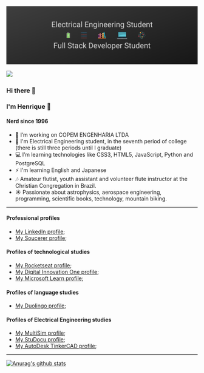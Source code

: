 <img width="auto" src="https://github.com/HenriqueMAP/HenriqueMap/blob/master/banner.png?raw=true">

![](https://komarev.com/ghpvc/?username=HenriqueMAP&color=dc143c)

### Hi there 👋

### I'm Henrique :dog:
#### Nerd since 1996

- :post_office: I’m working on COPEM ENGENHARIA LTDA
- :running: I'm Electrical Engineering student, in the seventh period of college (there is still three periods until I graduate)
- :computer: I’m learning technologies like CSS3, HTML5, JavaScript, Python and PostgreSQL
- :zap: I'm learning English and Japanese
- :notes: Amateur flutist, youth assistant and volunteer flute instructor at the Christian Congregation in Brazil.
- :sunny: Passionate about astrophysics, aerospace engineering, programming, scientific books, technology, mountain biking.
---------------------------------------------------------------------------------------------------------------------------------------------
#### Professional profiles
- [My LinkedIn profile](https://www.linkedin.com/in/henrique-matheus-alves-pereira);
- [My Soucerer profile](https://www.sourcerer.io/henriquemap);

#### Profiles of technological studies
- [My Rocketseat profile](https://app.rocketseat.com.br/me/henrique-matheus-alves-pereira-1595861149);
- [My Digital Innovation One profile](https://web.digitalinnovation.one/users/henrique_map);
- [My Microsoft Learn profile](https://docs.microsoft.com/pt-br/users/henriquematheusalvespereira/);

#### Profiles of language studies
- [My Duolingo profile](https://www.duolingo.com/profile/Henrique.Map);

#### Profiles of Electrical Engineering studies
- [My MultiSim profile](https://www.multisim.com/contributors/112018-henriquemap/);
- [My StuDocu profile](https://www.studocu.com/pt-br/user/4137012);
- [My AutoDesk TinkerCAD profile](https://www.tinkercad.com/users/fIvebGGsZCo-henrique-matheus-alves-pereira);
-----------------------------------------------------------------------------------------------------------------------------------------------
[![Anurag's github stats](
<https://github-readme-stats.vercel.app/api?username=HenriqueMAP>
)](<https://github.com/HenriqueMAP/github-readme-stats>)
